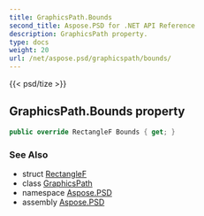 ```yaml
---
title: GraphicsPath.Bounds
second_title: Aspose.PSD for .NET API Reference
description: GraphicsPath property. 
type: docs
weight: 20
url: /net/aspose.psd/graphicspath/bounds/
---
```

{{< psd/tize >}}
## GraphicsPath.Bounds property

```csharp
public override RectangleF Bounds { get; }
```

### See Also

* struct [RectangleF](../../rectanglef/)
* class [GraphicsPath](../)
* namespace [Aspose.PSD](../../graphicspath/)
* assembly [Aspose.PSD](../../../)


